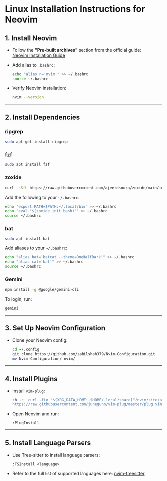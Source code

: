 # Linux Installation Instructions for Neovim

## 1. Install Neovim

- Follow the **"Pre-built archives"** section from the official guide:  
  [Neovim Installation Guide](https://github.com/neovim/neovim/blob/master/INSTALL.md)

- Add alias to `.bashrc`:
  ```bash
  echo "alias n='nvim'" >> ~/.bashrc
  source ~/.bashrc
  ```

* Verify Neovim installation:

  ```bash
  nvim --version
  ```

---

## 2. Install Dependencies

### ripgrep

```bash
sudo apt-get install ripgrep
```

### fzf

```bash
sudo apt install fzf
```

### zoxide

```bash
curl -sSfL https://raw.githubusercontent.com/ajeetdsouza/zoxide/main/install.sh | sh
```

Add the following to your `~/.bashrc`:

```bash
echo 'export PATH=$PATH:~/.local/bin' >> ~/.bashrc
echo 'eval "$(zoxide init bash)"' >> ~/.bashrc
source ~/.bashrc
```

### bat

```bash
sudo apt install bat
```

Add aliases to your `~/.bashrc`:

```bash
echo "alias bat='batcat --theme=OneHalfDark'" >> ~/.bashrc
echo "alias cat='bat'" >> ~/.bashrc
source ~/.bashrc
```

### Gemini

```bash
npm install -g @google/gemini-cli
```

To login, run:
```bash
gemini
```

---

## 3. Set Up Neovim Configuration

* Clone your Neovim config:

  ```bash
  cd ~/.config
  git clone https://github.com/sahilshah379/Nvim-Configuration.git
  mv Nvim-Configuration/ nvim/
  ```

---

## 4. Install Plugins

* Install `vim-plug`:

  ```bash
  sh -c 'curl -fLo "${XDG_DATA_HOME:-$HOME/.local/share}"/nvim/site/autoload/plug.vim --create-dirs \
  https://raw.githubusercontent.com/junegunn/vim-plug/master/plug.vim'
  ```

* Open Neovim and run:

  ```vim
  :PlugInstall
  ```

---

## 5. Install Language Parsers

* Use Tree-sitter to install language parsers:

  ```vim
  :TSInstall <language>
  ```

* Refer to the full list of supported languages here:
  [nvim-treesitter](https://github.com/nvim-treesitter/nvim-treesitter?tab=readme-ov-file#supported-languages)
